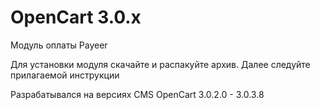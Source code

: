 OpenCart 3.0.x
======
Модуль оплаты Payeer

Для установки модуля скачайте и распакуйте архив.
Далее следуйте прилагаемой инструкции

Разрабатывался на версиях CMS OpenCart 3.0.2.0 - 3.0.3.8
